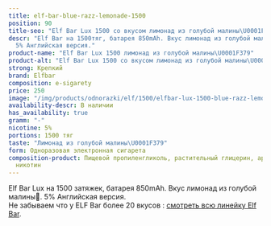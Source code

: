 ```yaml
---
title: elf-bar-blue-razz-lemonade-1500
position: 90
title-seo: "Elf Bar Lux 1500 со вкусом лимонад из голубой малины\U0001F379"
descr: "Elf Bar на 1500тяг, батарея 850mAh. Вкус лимонад из голубой малины\U0001F379.
  5% Английская версия."
product-name: "Elf Bar Lux 1500 лимонад из голубой малины\U0001F379"
product-alt: "Elf Bar Lux 1500 со вкусом лимонад из голубой малины\U0001F379"
strong: Крепкий
brand: Elfbar
composition: e-sigarety
price: 250
image: "/img/products/odnorazki/elf/1500/elfbar-lux-1500-blue-razz-lemonade.jpg"
availability-descr: В наличии
has_availability: true
gramm: "-"
nicotine: 5%
portions: 1500 тяг
taste: "Лимонад из голубой малины\U0001F379"
form: Одноразовая электронная сигарета
composition-product: Пищевой пропиленгликоль, растительный глицерин, ароматизатор,
  никотин
---
```


Elf Bar Lux на 1500 затяжек, батарея 850mAh. Вкус лимонад из голубой малины🍹. 5% Английская версия.<br>
Не забываем что у ELF Bar более 20 вкусов : [смотреть всю линейку Elf Bar](/elfbar).
